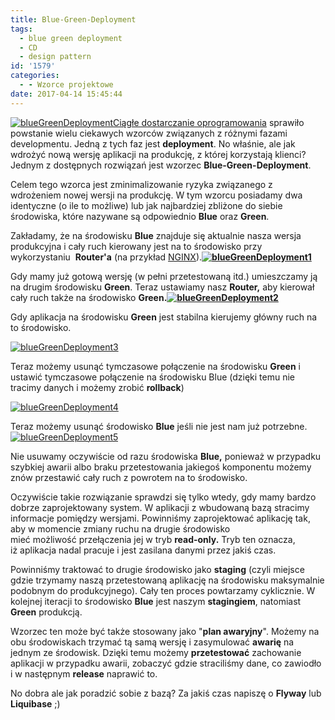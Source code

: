 ```yaml
---
title: Blue-Green-Deployment
tags:
  - blue green deployment
  - CD
  - design pattern
id: '1579'
categories:
  - - Wzorce projektowe
date: 2017-04-14 15:45:44
---
```


[![blueGreenDeployment](http://codecouple.pl/wp-content/uploads/2017/03/blueGreenDeployment.png)](http://codecouple.pl/wp-content/uploads/2017/03/blueGreenDeployment.png)[Ciągłe dostarczanie oprogramowania](https://en.wikipedia.org/wiki/Continuous_delivery) sprawiło powstanie wielu ciekawych wzorców związanych z różnymi fazami developmentu. Jedną z tych faz jest **deployment**. No właśnie, ale jak wdrożyć nową wersję aplikacji na produkcję, z której korzystają klienci? Jednym z dostępnych rozwiązań jest wzorzec **Blue-Green-Deployment**.
<!-- more -->
Celem tego wzorca jest zminimalizowanie ryzyka związanego z wdrożeniem nowej wersji na produkcję. W tym wzorcu posiadamy dwa identyczne (o ile to możliwe) lub jak najbardziej zbliżone do siebie środowiska, które nazywane są odpowiednio **Blue** oraz **Green**.

Zakładamy, że na środowisku **Blue** znajduje się aktualnie nasza wersja produkcyjna i cały ruch kierowany jest na to środowisko przy wykorzystaniu  **Router'a** (na przykład [NGINX](https://www.nginx.com/resources/wiki/)).**[![blueGreenDeployment1](http://codecouple.pl/wp-content/uploads/2017/04/blueGreenDeployment1.png)](http://codecouple.pl/wp-content/uploads/2017/04/blueGreenDeployment1.png)**

Gdy mamy już gotową wersję (w pełni przetestowaną itd.) umieszczamy ją na drugim środowisku **Green**. Teraz ustawiamy nasz **Router,** aby kierował cały ruch także na środowisko **Green.[![blueGreenDeployment2](http://codecouple.pl/wp-content/uploads/2017/04/blueGreenDeployment2.png)](http://codecouple.pl/wp-content/uploads/2017/04/blueGreenDeployment2.png)**

Gdy aplikacja na środowisku **Green** jest stabilna kierujemy główny ruch na to środowisko.

[![blueGreenDeployment3](http://codecouple.pl/wp-content/uploads/2017/04/blueGreenDeployment3.png)](http://codecouple.pl/wp-content/uploads/2017/04/blueGreenDeployment3.png)

Teraz możemy usunąć tymczasowe połączenie na środowisku **Green** i ustawić tymczasowe połączenie na środowisku Blue (dzięki temu nie tracimy danych i możemy zrobić **rollback**)

[![blueGreenDeployment4](http://codecouple.pl/wp-content/uploads/2017/04/blueGreenDeployment4.png)](http://codecouple.pl/wp-content/uploads/2017/04/blueGreenDeployment4.png)

Teraz możemy usunąć środowisko **Blue** jeśli nie jest nam już potrzebne.[![blueGreenDeployment5](http://codecouple.pl/wp-content/uploads/2017/04/blueGreenDeployment5.png)](http://codecouple.pl/wp-content/uploads/2017/04/blueGreenDeployment5.png)

Nie usuwamy oczywiście od razu środowiska **Blue,** ponieważ w przypadku szybkiej awarii albo braku przetestowania jakiegoś komponentu możemy znów przestawić cały ruch z powrotem na to środowisko.

Oczywiście takie rozwiązanie sprawdzi się tylko wtedy, gdy mamy bardzo dobrze zaprojektowany system. W aplikacji z wbudowaną bazą stracimy informacje pomiędzy wersjami. Powinniśmy zaprojektować aplikację tak, aby w momencie zmiany ruchu na drugie środowisko mieć możliwość przełączenia jej w tryb **read-only.** Tryb ten oznacza, iż aplikacja nadal pracuje i jest zasilana danymi przez jakiś czas.

Powinniśmy traktować to drugie środowisko jako **staging** (czyli miejsce gdzie trzymamy naszą przetestowaną aplikację na środowisku maksymalnie podobnym do produkcyjnego). Cały ten proces powtarzamy cyklicznie. W kolejnej iteracji to środowisko **Blue** jest naszym **stagingiem**, natomiast **Green** produkcją.

Wzorzec ten może być także stosowany jako "**plan awaryjny**". Możemy na obu środowiskach trzymać tą samą wersję i zasymulować **awarię** na jednym ze środowisk. Dzięki temu możemy **przetestować** zachowanie aplikacji w przypadku awarii, zobaczyć gdzie straciliśmy dane, co zawiodło i w następnym **release** naprawić to.

No dobra ale jak poradzić sobie z bazą? Za jakiś czas napiszę o **Flyway** lub **Liquibase** ;)
